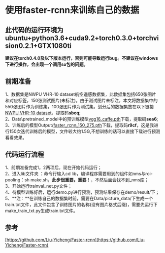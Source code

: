 使用faster-rcnn来训练自己的数据
===
此代码的运行环境为ubuntu+python3.6+cuda9.2+torch0.3.0+torchvision0.2.1+GTX1080ti
---

**建议在torch0.4.0及以下版本运行，否则可能导致运行bug。不建议在windows下进行操作，会出现一个调用so包的问题。**

前期准备
---
1、数据集是NWPU VHR-10 dataset航空遥感数据集，此数据集包括650张图片和对应标签，150张测试图片(未标注)。由于测试图片未标注，本文将数据集中的550张图片作为训练集，100张图片作为测试集。划分后的数据集放在以下链接[NWPU VHR-10 dataset](https://pan.baidu.com/s/1_VVA7uWcocrzbPiRI7HYvA 
)，提取码**sbcq**;  
2、Data\pretrained_model中的预训练模型[vgg16_caffe.pth](https://pan.baidu.com/s/1B2Y2gFRaYg1IqvukmKrbzQ)下载，提取码**sea6**;  
3、训练后的模型Output/[faster_rcnn_150_275.pth](https://pan.baidu.com/s/1-JaGpYsP921Ovn59VcmqHw)下载，提取码**r9cf**，这是我进行150次迭代训练后的模型，文件较大约1.5G,不想训练的话可以直接下载进行预测看看效果。  


代码运行流程
---
1、前期准备完成1，2两项后，现在开始代码运行；  
2、进入lib文件夹 ：命令行输入cd lib，编译程序需要用到的组件如nms与roi-pooling：sh make.sh，**此步很重要，重要！**，不然后面会找不到_nms库；   
3、开始运行trainval_net.py文件；  
4、待模型训练好后，运行demo.py进行预测，预测结果保存在demo/result/下；  
5、**注：**在训练自己的数据集时前，需要在Data/picture_data/下生成一个train.txt文件，此文件包含了训练图片的名称(没有图片格式后缀)，需要先运行下make_train_txt.py生成train.txt文件。  


参考
---
[https://github.com/Liu-Yicheng/Faster-rcnn](https://github.com/Liu-Yicheng/Faster-rcnn)




